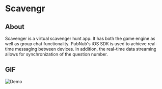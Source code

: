 # Scavengr

## About
Scavenger is a virtual scavenger hunt app. It has both the game engine as well as group chat functionality. PubNub's iOS SDK is used to achieve real-time messaging between devices.  In addition, the real-time data streaming allows for synchronization of the question number.

## GIF
<img src='https://imgur.com/a/6uRWr' title='Demo' width='' alt='Demo' />
